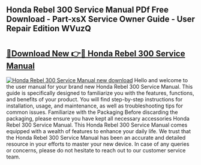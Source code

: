## Honda Rebel 300 Service Manual PDf Free Download - Part-xsX Service Owner Guide - User Repair Edition WVuzQ

# <h2><a href="http://bc42740.oget.top/?id=Honda+Rebel+300+Service+Manual">🔗Download New 👉🔴 Honda Rebel 300 Service Manual</a></h2>

[![Honda Rebel 300 Service Manual new download](https://i.imgur.com/5g1atiW.png)](http://bc42740.oget.top/?id=Honda+Rebel+300+Service+Manual)
Hello and welcome to the user manual for your brand new Honda Rebel 300 Service Manual. This guide is specifically designed to familiarize you with the features, functions, and benefits of your product. You will find step-by-step instructions for installation, usage, and maintenance, as well as troubleshooting tips for common issues. Familiarize with the Packaging Before discarding the packaging, please ensure you have kept all necessary accessories Honda Rebel 300 Service Manual. This Honda Rebel 300 Service Manual comes equipped with a wealth of features to enhance your daily life. We trust that the Honda Rebel 300 Service Manual has been an accurate and detailed resource in your efforts to master your new device. In case of any queries or concerns, please do not hesitate to reach out to our customer service team.
